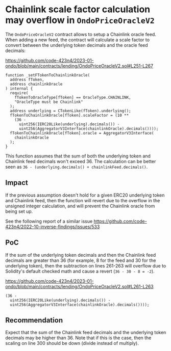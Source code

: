 # Chainlink scale factor calculation may overflow in `OndoPriceOracleV2`

The `OndoPriceOracleV2` contract allows to setup a Chainlink oracle feed. When adding a new feed, the contract will calculate a scale factor to convert between the underlying token decimals and the oracle feed decimals:

https://github.com/code-423n4/2023-01-ondo/blob/main/contracts/lending/OndoPriceOracleV2.sol#L251-L267

```decimals
function _setFTokenToChainlinkOracle(
  address fToken,
  address chainlinkOracle
) internal {
  require(
    fTokenToOracleType[fToken] == OracleType.CHAINLINK,
    "OracleType must be Chainlink"
  );
  address underlying = CTokenLike(fToken).underlying();
  fTokenToChainlinkOracle[fToken].scaleFactor = (10 **
    (36 -
      uint256(IERC20Like(underlying).decimals()) -
      uint256(AggregatorV3Interface(chainlinkOracle).decimals())));
  fTokenToChainlinkOracle[fToken].oracle = AggregatorV3Interface(
    chainlinkOracle
  );
}
```

This function assumes that the sum of both the underlying token and Chainlink feed decimals won't exceed 36. The calculation can be better seen as `36 - (underlying.decimals() + chainlinkFeed.decimals()`.

## Impact

If the previous assumption doesn't hold for a given ERC20 underlying token and Chainlink feed, then the function will revert due to the overflow in the unsigned integer calculation, and will prevent the Chainlink oracle from being set up.

See the following report of a similar issue https://github.com/code-423n4/2022-10-inverse-findings/issues/533

## PoC

If the sum of the underlying token decimals and then the Chainlink feed decimals are greater than 36 (for example, 8 for the feed and 30 for the underlying token), then the subtraction on lines 261-263 will overflow due to Solidity's default checked math and cause a revert (`36 - 30 - 8 = -2`).

https://github.com/code-423n4/2023-01-ondo/blob/main/contracts/lending/OndoPriceOracleV2.sol#L261-L263

```solidity
(36 -
  uint256(IERC20Like(underlying).decimals()) -
  uint256(AggregatorV3Interface(chainlinkOracle).decimals())));
```

## Recommendation

Expect that the sum of the Chainlink feed decimals and the underlying token decimals may be higher than 36. Note that if this is the case, then the scaling on line 300 should be down (divide instead of multiply). 


